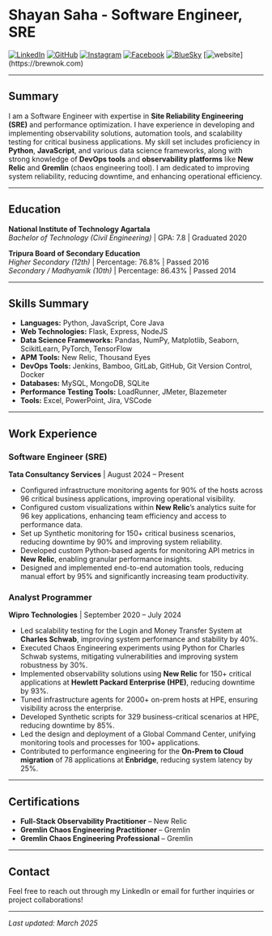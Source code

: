 # Shayan Saha - Software Engineer, SRE

[![LinkedIn](https://img.icons8.com/?size=25&id=13930&format=png&color=000000)](https://linkedin.com/in/shayansaha85) [![GitHub](https://img.icons8.com/?size=25&id=AZOZNnY73haj&format=png&color=000000)](https://github.com/shayansaha85) [![Instagram](https://img.icons8.com/?size=25&id=Xy10Jcu1L2Su&format=png&color=000000)](https://instagram.com/shayansaha85) [![Facebook](https://img.icons8.com/?size=25&id=uLWV5A9vXIPu&format=png&color=000000)](https://www.facebook.com/shayansaha85page/) [![BlueSky](https://img.icons8.com/?size=25&id=3ovMFy5JDSWq&format=png&color=000000)](https://bsky.app/profile/shayandev.bsky.social) [![website]([https://raw.githubusercontent.com/brewnok/brewnok/refs/heads/main/brewnok_ico.png](https://img.icons8.com/?size=25&id=63807&format=png&color=000000))](https://brewnok.com)

---

## Summary

I am a Software Engineer with expertise in **Site Reliability Engineering (SRE)** and performance optimization. I have experience in developing and implementing observability solutions, automation tools, and scalability testing for critical business applications. My skill set includes proficiency in **Python**, **JavaScript**, and various data science frameworks, along with strong knowledge of **DevOps tools** and **observability platforms** like **New Relic** and **Gremlin** (chaos engineering tool). I am dedicated to improving system reliability, reducing downtime, and enhancing operational efficiency.

---

## Education

**National Institute of Technology Agartala**  
*Bachelor of Technology (Civil Engineering)* | GPA: 7.8 | Graduated 2020

**Tripura Board of Secondary Education**  
*Higher Secondary (12th)* | Percentage: 76.8% | Passed 2016  
*Secondary / Madhyamik (10th)* | Percentage: 86.43% | Passed 2014

---

## Skills Summary

- **Languages:** Python, JavaScript, Core Java
- **Web Technologies:** Flask, Express, NodeJS
- **Data Science Frameworks:** Pandas, NumPy, Matplotlib, Seaborn, ScikitLearn, PyTorch, TensorFlow
- **APM Tools:** New Relic, Thousand Eyes
- **DevOps Tools:** Jenkins, Bamboo, GitLab, GitHub, Git Version Control, Docker
- **Databases:** MySQL, MongoDB, SQLite
- **Performance Testing Tools:** LoadRunner, JMeter, Blazemeter
- **Tools:** Excel, PowerPoint, Jira, VSCode

---

## Work Experience

### Software Engineer (SRE)  
**Tata Consultancy Services** | August 2024 – Present

- Configured infrastructure monitoring agents for 90% of the hosts across 96 critical business applications, improving operational visibility.
- Configured custom visualizations within **New Relic**’s analytics suite for 96 key applications, enhancing team efficiency and access to performance data.
- Set up Synthetic monitoring for 150+ critical business scenarios, reducing downtime by 90% and improving system reliability.
- Developed custom Python-based agents for monitoring API metrics in **New Relic**, enabling granular performance insights.
- Designed and implemented end-to-end automation tools, reducing manual effort by 95% and significantly increasing team productivity.

### Analyst Programmer  
**Wipro Technologies** | September 2020 – July 2024

- Led scalability testing for the Login and Money Transfer System at **Charles Schwab**, improving system performance and stability by 40%.
- Executed Chaos Engineering experiments using Python for Charles Schwab systems, mitigating vulnerabilities and improving system robustness by 30%.
- Implemented observability solutions using **New Relic** for 150+ critical applications at **Hewlett Packard Enterprise (HPE)**, reducing downtime by 93%.
- Tuned infrastructure agents for 2000+ on-prem hosts at HPE, ensuring visibility across the enterprise.
- Developed Synthetic scripts for 329 business-critical scenarios at HPE, reducing downtime by 85%.
- Led the design and deployment of a Global Command Center, unifying monitoring tools and processes for 100+ applications.
- Contributed to performance engineering for the **On-Prem to Cloud migration** of 78 applications at **Enbridge**, reducing system latency by 25%.

---

## Certifications

- **Full-Stack Observability Practitioner** – New Relic
- **Gremlin Chaos Engineering Practitioner** – Gremlin
- **Gremlin Chaos Engineering Professional** – Gremlin

---

## Contact

Feel free to reach out through my LinkedIn or email for further inquiries or project collaborations!

---

*Last updated: March 2025*
